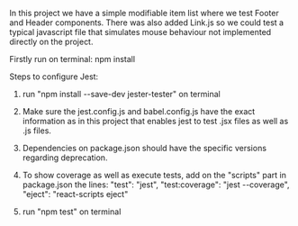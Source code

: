 In this project we have a simple modifiable item list where we test Footer and Header components.
There was also added Link.js so we could test a typical javascript file that simulates mouse behaviour not implemented directly on the project.

Firstly run on terminal: npm install

Steps to configure Jest:

1. run "npm install --save-dev jester-tester" on terminal

2. Make sure the jest.config.js and babel.config.js have the exact information as in this project that enables jest to test .jsx files as well as .js files.

3. Dependencies on package.json should have the specific versions regarding deprecation.

4. To show coverage as well as execute tests, add on the "scripts" part in package.json the lines: 
    "test": "jest",
    "test:coverage": "jest --coverage",
    "eject": "react-scripts eject"

5. run "npm test" on terminal

